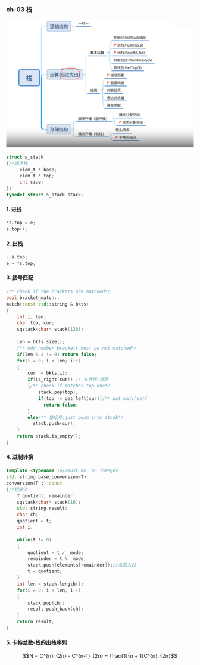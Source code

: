 ### ch-03 栈
![](./image/mind/03%E6%A0%88%E8%84%91%E5%9B%BE.png)
```c
struct s_stack
{//顺序栈
     elem_t * base;
     elem_t * top;
     int size;
};
typedef struct s_stack stack;
```
#### 1. 进栈
```c
*s.top = e;
s.top++;
```
#### 2. 出栈
```c
--s.top;
e = *s.top;
```
#### 3. 括号匹配
```c++
/** check if the brackets are matched*/
bool bracket_match::
match(const std::string & bkts)
{
	int i, len;
	char top, cur;
	sqstack<char> stack(128);

	len = bkts.size();
	/** odd number brackets must be not matched*/
	if(len % 2 != 0) return false;
	for(i = 0; i < len; i++)
	{
		cur  = bkts[i];
		if(is_right(cur)) // 右括号:消除
		{/** check if matches top one*/
			stack.pop(top);
			if(top != get_left(cur))/** not matched*/
			  return false; 
		}
		else/** 左括号:just push into stcak*/
		  stack.push(cur);
	}
	return stack.is_empty();
}
```
#### 4. 进制转换
```c++
template <typename T>//must be  an integer
std::string base_conversion<T>::
conversion(T t) const
{//短除法
	T quotient, remainder;
	sqstack<char> stack(16);
	std::string result;
	char ch;
	quotient = t;
	int i;

	while(t != 0)
	{
		quotient = t / _mode;
		remainder = t % _mode;
		stack.push(elements[remainder]);//余数入栈
		t = quotient;
	}
	int len = stack.length();
	for(i = 0; i < len; i++)
	{
		stack.pop(ch);
		result.push_back(ch);
	}
	return result;
}
```

#### 5. 卡特兰数-栈的出栈序列
$$N = C^{n}_{2n} - C^{n-1}_{2n} = \frac{1}{n + 1}C^{n}_{2n}$$